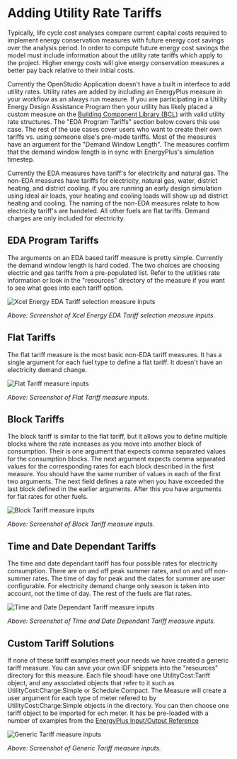 <h1>Adding Utility Rate Tariffs</h1>
Typically, life cycle cost analyses compare current capital costs required to implement energy conservation measures with future energy cost savings over the analysis period. In order to compute future energy cost savings the model must include information about the utility rate tariffs which apply to the project. Higher energy costs will give energy conservation measures a better pay back relative to their initial costs.

Currently the OpenStudio Application doesn't have a built in interface to add utility rates. Utility rates are added by including an EnergyPlus measure in your workflow as an always run measure. If you are participating in a Utility Energy Design Assistance Program then your utility has likely placed a custom measure on the [Building Component Library (BCL)](https://bcl.nrel.gov/) with valid utility rate structures. The "EDA Program Tariffs" section below covers this use case. The rest of the use cases cover users who want to create their own tariffs vs. using someone else's pre-made tariffs. Most of the measures have an argument for the "Demand Window Length". The measures confirm that the demand window length is in sync with EnergyPlus's simulation timestep.

Currently the EDA measures have tariff's for electricity and natural gas. The non-EDA measures have tariffs for electricity, natural gas, water, district heating, and district cooling. if you are running an early design simulation using Ideal air loads, your heating and cooling loads will show up ad district heating and cooling. The naming of the non-EDA measures relate to how electricity tariff's are handeled. All other fuels are flat tariffs. Demand charges are only included for electricity.

## EDA Program Tariffs
The arguments on an EDA based tariff measure is pretty simple. Currently the demand window length is hard coded. The two choices are choosing electric and gas tariffs from a pre-populated list. Refer to the utilities rate information or look in the "resources" directory of the measure if you want to see what goes into each tariff option.

![Xcel Energy EDA Tariff selection measure inputs](img/tariffs/tariffs_xcel.png)

*Above: Screenshot of Xcel Energy EDA Tariff selection measure inputs.*

## Flat Tariffs
The flat tariff measure is the most basic non-EDA tariff measures. It has a single argument for each fuel type to define a flat tariff. It doesn't have an electricity demand change.

![Flat Tariff measure inputs](img/tariffs/tariffs_flat.png)

*Above: Screenshot of Flat Tariff measure inputs.*

## Block Tariffs
The block tariff is similar to the flat tariff, but it allows you to define multiple blocks where the rate increases as you move into another block of consumption. Their is one argument that expects comma separated values for the consumption blocks. The next argument expects comma separated values for the corresponding rates for each block described in the first measure. You should have the same number of values in each of the first two arguments. The next field defines a rate when you have exceeded the last block defined in the earlier arguments. After this you have arguments for flat rates for other fuels.

![Block Tariff measure inputs](img/tariffs/tariffs_block.png)

*Above: Screenshot of Block Tariff measure inputs.*

## Time and Date Dependant Tariffs
The time and date dependant tariff has four possible rates for electricity consumption. There are on and off peak summer rates, and on and off non-summer rates. The time of day for peak and the dates for summer are user configurable. For electricity demand charge only season is taken into account, not the time of day. The rest of the fuels are flat rates.

![Time and Date Dependant Tariff measure inputs](img/tariffs/tariffs_time_and_date.png)

*Above: Screenshot of Time and Date Dependant Tariff measure inputs.*

## Custom Tariff Solutions
If none of these tariff examples meet your needs we have created a generic tariff measure. You can save your own IDF snippets into the "resources" directory for this measure. Each file shoudl have one UtilityCost:Tariff object, and any associated objects that refer to it such as UtilityCost:Charge:Simple or  Schedule:Compact. The Measure will create a user argument for each type of meter refered to by UtilityCost:Charge:Simple objects in the directory. You can then choose one tariff object to be imported for ech meter. It has be pre-loaded with a number of examples from the [EnergyPlus Input/Output Reference](http://nrel.github.io/EnergyPlus/InputOutputReference/03-Economics/#utilitycosttariff-examples)

![Generic Tariff measure inputs](img/tariffs/tariffs_generic.png)

*Above: Screenshot of Generic Tariff measure inputs.*